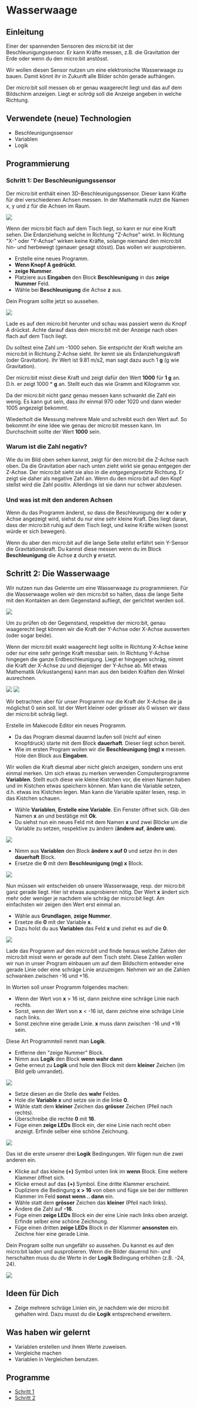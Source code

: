 # Wasserwaage

## Einleitung

Einer der spannenden Sensoren des micro:bit ist der Beschleunigungssensor. Er kann Kräfte messen, z.B. die Gravitation der Erde oder wenn du den micro:bit anstösst.

Wir wollen diesen Sensor nutzen um eine elektronische Wasserwaage zu bauen. Damit könnt ihr in Zukunft alle Bilder schön gerade aufhängen.

Der micro:bit soll messen ob er genau waagerecht liegt und das auf dem Bildschirm anzeigen. Liegt er *schräg* soll die Anzeige angeben in welche Richtung.


## Verwendete (neue) Technologien

*   Beschleunigungssensor
*   Variablen
*   Logik


## Programmierung

### Schritt 1: Der Beschleunigungssensor

Der micro:bit enthält einen 3D-Beschleunigungssensor. Dieser kann Kräfte für drei verschiedenen Achsen messen. In der Mathematik nutzt die Namen x, y und z für die Achsen im Raum.

![](image_axes.png)

Wenn der micro:bit flach auf dem Tisch liegt, so kann er nur eine Kraft sehen. Die Erdanziehung welche in Richtung "Z-Achse" wirkt. In Richtung "X-" oder "Y-Achse" wirken keine Kräfte, solange niemand den micro:bit hin- und herbewegt (genauer gesagt stösst). Das wollen wir ausprobieren.

*   Erstelle eine neues Programm.
*   **Wenn Knopf A gedrückt**.
*   **zeige Nummer**.
*   Platziere aus **Eingaben** den Block **Beschleunigung** in das **zeige Nummer** Feld.
*   Wähle bei **Beschleunigung** die Achse **z** aus.

Dein Program sollte jetzt so aussehen. 

![](image1.png)

Lade es auf den micro:bit herunter und schau was passiert wenn du Knopf A drückst. Achte darauf dass dein micro:bit mit der Anzeige nach oben flach auf dem Tisch liegt.

Du solltest eine Zahl um -1000 sehen. Sie entspricht der Kraft welche am micro:bit in Richtung Z-Achse sieht. Ihr kennt sie als Erdanziehungskraft (oder Gravitation). Ihr Wert ist 9.81 m/s2, man sagt dazu auch 1 **g** (g wie Gravitation).

Der micro:bit misst diese Kraft und zeigt dafür den Wert **1000** für **1 g** an. D.h. er zeigt 1000 * **g** an. Stellt euch das wie Gramm and Kilogramm vor. 

Da der micro:bit nicht ganz genau messen kann schwankt die Zahl ein wenig. Es kann gut sein, dass ihr einmal 970 oder 1020 und dann wieder 1005 angezeigt bekommt.

Wiederholt die Messung mehrere Male und schreibt euch den Wert auf. So bekommt ihr eine Idee wie genau der micro:bit messen kann. Im Durchschnitt sollte der Wert **1000** sein.


### Warum ist die Zahl negativ?

Wie du im Bild oben sehen kannst, zeigt für den micro:bit die Z-Achse nach oben. Da die Gravitation aber nach unten zieht wirkt sie genau entgegen der Z-Achse. Der micro:bit sieht sie also in die *entgegengesetzte* Richtung. Er zeigt sie daher als negative Zahl an. Wenn du den micro:bit auf den Kopf stellst wird die Zahl positiv. Allerdings ist sie dann nur schwer abzulesen.


### Und was ist mit den anderen Achsen 

Wenn du das Programm änderst, so dass die Beschleunigung der **x** oder **y** Achse angezeigt wird, siehst du nur eine sehr kleine Kraft. Dies liegt daran, dass der micro:bit ruhig auf dem Tisch liegt, und keine Kräfte wirken (sonst würde er sich bewegen).

Wenn du aber den micro:bit auf die lange Seite stellst erfährt sein Y-Sensor die Gravitationskraft. Du kannst diese messen wenn du im Block **Beschleunigung** die Achse **z** durch **y** ersetzt.




## Schritt 2: Die Wasserwaage

Wir nutzen nun das Gelernte um eine Wasserwaage zu programmieren. Für die Wasserwaage wollen wir den micro:bit so halten, dass die lange Seite mit den Kontakten an dem Gegenstand aufliegt, der gerichtet werden soll.

![](image14.png)

Um zu prüfen ob der Gegenstand, respektive der micro:bit, genau waagerecht liegt können wir die Kraft der Y-Achse oder X-Achse auswerten (oder sogar beide).

Wenn der micro:bit exakt waagerecht liegt sollte in Richtung X-Achse keine oder nur eine sehr geringe Kraft messbar sein. In Richtung Y-Achse hingegen die ganze Erdbeschleunigung. Liegt er hingegen schräg, nimmt die Kraft der X-Achse zu und diejeniger der Y-Achse ab.
Mit etwas Mathematik (Arkustangens) kann man aus den beiden Kräften den Winkel ausrechnen. 

![](image15.png) ![](image16.png)

Wir betrachten aber für unser Programm nur die Kraft der X-Achse die ja möglichst 0 sein soll. Ist der Wert kleiner oder grösser als 0 wissen wir dass der micro:bit schräg liegt.


Erstelle im Makecode Editor ein neues Programm.

*   Da das Program diesmal dauernd laufen soll (nicht auf einen Knopfdruck) starte mit dem Block **dauerhaft**. Dieser liegt schon bereit.
*   Wie im ersten Program wollen wir die **Beschleunigung (mg) x** messen. Hole den Block aus **Eingaben**.

Wir wollen die Kraft diesmal aber nicht gleich anzeigen, sondern uns erst einmal merken. Um sich etwas zu merken verwenden Computerprogramme **Variablen**. Stellt euch diese wie kleine Kistchen vor, die einen Namen haben und im Kistchen etwas speichern können. Man kann die Variable setzen, d.h. etwas ins Kistchen legen. Man kann die Variable später lesen, resp. in das Kistchen schauen.

*   Wähle **Variablen**, **Erstelle eine Variable**. Ein Fenster öffnet sich. Gib den Namen **x** an und bestätige mit **Ok**.
*   Du siehst nun ein neues Feld mit dem Namen **x** und zwei Blöcke um die Variable zu setzen, respektive zu ändern (**ändere auf**, **ändere um**).

![](image4.png)

*   Nimm aus **Variablen** den Block **ändere x auf 0** und setze ihn in den **dauerhaft** Block.
*   Ersetze die **0** mit dem **Beschleunigung (mg) x** Block.

![](image17.png)

Nun müssen wir entscheiden ob unsere Wasserwaage, resp. der micro:bit ganz gerade liegt. Hier ist etwas ausprobieren nötig. Der Wert **x** ändert sich mehr oder weniger je nachdem wie schräg der micro:bit liegt. Am einfachsten wir zeigen den Wert erst einmal an.

*   Wähle aus **Grundlagen**, **zeige Nummer**.
*   Ersetze die **0** mit der Variable **x**.
*   Dazu holst du aus **Variablen** das Feld **x** und ziehst es auf die **0**.

![](image18.png)

Lade das Programm auf den micro:bit und finde heraus welche Zahlen der micro:bit misst wenn er gerade auf dem Tisch steht. Diese Zahlen wollen wir nun in unser Program einbauen um auf dem Bildschirm entweder eine gerade Linie oder eine schräge Linie anzuzeigen. Nehmen wir an die Zahlen schwanken zwischen -16 und +16.

In Worten soll unser Programm folgendes machen:

*   Wenn der Wert von **x** > 16 ist, dann zeichne eine schräge Linie nach rechts.
*   Sonst, wenn der Wert von **x** < -16 ist, dann zeichne eine schräge Linie nach links.
*   Sonst zeichne eine gerade Linie. **x** muss dann zwischen -16 und +16 sein.

Diese Art Programmteil nennt man **Logik**.

*   Entferne den "zeige Nummer" Block.
*   Nimm aus **Logik** den Block **wenn wahr dann**
*   Gehe erneut zu **Logik** und hole den Block mit dem **kleiner** Zeichen (im Bild gelb umrandet).

![](image19.png)

*   Setze diesen an die Stelle des **wahr** Feldes.
*   Hole die **Variable** **x** und setze sie in die linke **0**.
*   Wähle statt dem **kleiner** Zeichen das **grösser** Zeichen (Pfeil nach rechts).
*   Überschreibe die rechte **0** mit **16**.
*   Füge einen **zeige LEDs** Block ein, der eine Linie nach recht oben anzeigt. Erfinde selber eine schöne Zeichnung.

![](image21.png)

Das ist die erste unserer drei **Logik** Bedingungen. Wir fügen nun die zwei anderen ein. 

*   Klicke auf das kleine **(+)** Symbol unten link im **wenn** Block. Eine weitere Klammer öffnet sich.
*   Klicke erneut auf das **(+)** Symbol. Eine dritte Klammer erscheint.
*   Dupliziere die Bedingung **x > 16** von oben und füge sie bei der mittleren Klammer im Feld **sonst wenn .. dann** ein.
*   Wähle statt dem **grösser** Zeichen das **kleiner** (Pfeil nach links).
*   Ändere die Zahl auf **-16**.
*   Füge einen **zeige LEDs** Block ein der eine Linie nach links oben anzeigt. Erfinde selber eine schöne Zeichnung.
*   Füge einen dritten **zeige LEDs** Block in der Klammer **ansonsten** ein. Zeichne hier eine gerade Linie. 

Dein Program sollte nun ungefähr so aussehen. Du kannst es auf den micro:bit laden und ausprobieren. Wenn die Bilder dauernd hin- und herschalten muss du die Werte in der **Logik** Bedingung erhöhen (z.B. -24, 24).

![](image20.png)




## Ideen für Dich

*   Zeige mehrere schräge Linien ein, je nachdem wie der micro:bit gehalten wird. Dazu musst du die **Logik** entsprechend erweitern.



## Was haben wir gelernt

*   Variablen erstellen und ihnen Werte zuweisen.
*   Vergleiche machen
*   Variablen in Vergleichen benutzen.



## Programme

*   [Schritt 1](https://makecode.microbit.org/_T9YLrK51w7jM)
*   [Schritt 2](https://makecode.microbit.org/_eAb1mbW1w2uW)
